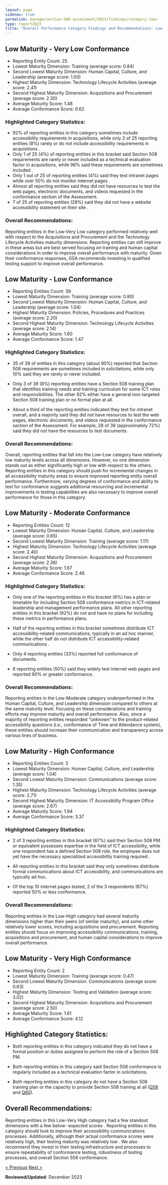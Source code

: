 ```yaml
---
layout: page
sidenav: true
permalink: manage/section-508-assessment/2023/findings/category-low/
type: report2023
title: "Overall Performance Category Findings and Recommendations: Low Maturity Categories"
---
```

<!-- L-VL -->
## Low Maturity - Very Low Conformance
<div class="border-base padding-1 callout-box-bottom-left" style="width: auto;"> 
  <p>
    <ul class="list-item-spacer">
      <li>Reporting Entity Count: 25</li>
      <li>Lowest Maturity Dimension: Training (average score: 0.84)</li>
      <li>Second Lowest Maturity Dimension: Human Capital, Culture, and Leadership (average score: 1.00)</li>
      <li>Highest Maturity Dimension: Technology Lifecycle Activities (average score: 2.41)</li>
      <li>Second Highest Maturity Dimension: Acquisitions and Procurement (average score: 2.30)</li>
      <li>Average Maturity Score: 1.48</li>
      <li>Average Conformance Score: 0.62</li>
    </ul>
  </p>
</div>

### Highlighted Category Statistics:
* 92% of reporting entities in this category sometimes include accessibility requirements in acquisitions, while only 2 of 25 reporting entities (8%) rarely or do not include accessibility requirements in acquisitions .
* Only 1 of 25 (4%) of reporting entities in this bracket said Section 508 requirements are rarely or never included as a technical evaluation factor in acquisitions, while 96% said these requirements are sometimes included .
* Only 1 out of 25 of reporting entities (4%) said they test intranet pages while over 50% do not monitor internet pages .
* Almost all reporting entities said they did not have resources to test the web pages, electronic documents, and videos requested in the conformance section of the Assessment.
* 7 of 25 of reporting entities (28%) said they did not have a website accessibility statement on their site .

### Overall Recommendations:
Reporting entities in the Low-Very Low category performed relatively well with respect to the Acquisitions and Procurement and the Technology Lifecycle Activities maturity dimensions. Reporting entities can still improve in these areas but are best served focusing on training and human capital considerations in order to improve overall performance with maturity. Given their conformance responses, GSA recommends investing in qualified testing support to improve overall performance.

<!-- L-L -->
## Low Maturity - Low Conformance
<div class="border-base padding-1 callout-box-bottom-left" style="width: auto;">
  <p>
    <ul class="list-item-spacer">
      <li>Reporting Entities Count: 39</li>
      <li>Lowest Maturity Dimension: Training (average score: 0.80)</li>
      <li>Second Lowest Maturity Dimension: Human Capital, Culture, and Leadership (average score: 1.04)</li>
      <li>Highest Maturity Dimension: Policies, Procedures and Practices (average score: 2.20)</li>
      <li>Second Highest Maturity Dimension: Technology Lifecycle Activities (average score: 2.14)</li>
      <li>Average Maturity Score: 1.60</li>
      <li>Average Conformance Score: 1.47</li>
    </ul>
  </p>
</div>

### Highlighted Category Statistics:
* 35 of 39 of entities in this category (about 90%) reported that Section 508 requirements are sometimes included in solicitations, while only 10% said they are rarely or never included.</li>

* Only 3 of 39 (8%) reporting entities have a Section 508 training plan that identifies training needs and training curriculum for some ICT roles and responsibilities. The other 92% either have a general non-targeted Section 508 training plan or no formal plan at all.</li>

* About a third of the reporting entities indicated they test for intranet overall, and a majority said they did not have resources to test the web pages, electronic documents, and videos requested in the conformance section of the Assessment. For example, 28 of 39 (approximately 72%) said they did not have the resources to test documents.</li>

### Overall Recommendations:
Overall, reporting entities that fall into the Low-Low category have relatively low maturity levels across all dimensions. However, no one dimension stands out as either significantly high or low with respect to the others. Reporting entities in this category should push for incremental changes in all accessibility maturity areas to ensure improved reporting entity overall performance. Furthermore, varying degrees of conformance and ability to test for conformance suggests additional resourcing and incremental improvements in testing capabilities are also necessary to improve overall performance for those in this category.

<!-- L-M -->
## Low Maturity - Moderate Conformance
<div class="border-base padding-1 callout-box-bottom-left" style="width: auto;">
  <p>
    <ul class="list-item-spacer">
        <li>Reporting Entities Count: 12</li>
        <li>Lowest Maturity Dimension: Human Capital, Culture, and Leadership (average score: 0.65)</li>
        <li>Second Lowest Maturity Dimension: Training (average score: 1.17)</li>
        <li>Highest Maturity Dimension: Technology Lifecycle Activities (average score: 2.40)</li>
        <li>Second Highest Maturity Dimension: Acquisitions and Procurement (average score: 2.36)</li>
        <li>Average Maturity Score: 1.67</li>
        <li>Average Conformance Score: 2.46</li>
    </ul>
  </p>
</div>

### Highlighted Category Statistics:
* Only one of the reporting entities in this bracket (8%) has a plan or timetable for including Section 508 conformance metrics in ICT-related leadership and management performance plans. All other reporting entities in this bracket (92%) do not and have no plans for including these metrics in performance plans.

* Half of the reporting entities in this bracket sometimes distribute ICT accessibility-related communications, typically in an ad hoc manner, while the other half do not distribute ICT accessibility-related communications .

* Only 4 reporting entities (33%) reported full conformance of documents.

* 6 reporting entities (50%) said they widely test internet web pages and reported 90% or greater conformance.

### Overall Recommendations:
Reporting entities in the Low-Moderate category underperformed in the Human Capital, Culture, and Leadership dimension compared to others at the same maturity level. Focusing on these considerations and training efforts may improve maturity and overall performance. Also, since a majority of reporting entities responded “unknown” to the product-related accessibility questions (i.e., conformance of Time and Attendance system), these entities should increase their communication and transparency across various lines of business.

<!-- L-H -->
## Low Maturity - High Conformance
<div class="border-base padding-1 callout-box-bottom-left" style="width: auto;">
  <p>
    <ul class="list-item-spacer">
      <li>Reporting Entities Count: 3</li>
      <li>Lowest Maturity Dimension: Human Capital, Culture, and Leadership (average score: 1.04)</li>
      <li>Second Lowest Maturity Dimension: Communications (average score: 1.35)</li>
      <li>Highest Maturity Dimension: Technology Lifecycle Activities (average score: 2.71)</li>
      <li>Second Highest Maturity Dimension: IT Accessibility Program Office (average score: 2.67)</li>
      <li>Average Maturity Score: 1.94</li>
      <li>Average Conformance Score: 3.37</li>
    </ul>
  </p>
</div>

### Highlighted Category Statistics:
* 2 of 3 reporting entities in this bracket (67%) said their Section 508 PM or equivalent possesses expertise in the field of ICT accessibility, while one respondent has a defined Section 508 role, the employee does not yet have the necessary specialized accessibility training required .

* All reporting entities in this bracket said they only sometimes distribute formal communications about ICT accessibility, and communications are typically ad hoc.

* Of the top 10 internet pages tested, 2 of the 3 respondents (67%) reported 50% or less conformance.

### Overall Recommendations:
Reporting entities in the Low-High category had several maturity dimensions higher than their peers (of similar maturity), and some other relatively lower scores, including acquisitions and procurement. Reporting entities should focus on improving accessibility communications, training, acquisitions and procurement, and human capital considerations to improve overall performance.

<!-- L-VH -->
## Low Maturity - Very High Conformance
<div class="border-base padding-1 callout-box-bottom-left" style="width: auto;">
  <p>
    <ul class="list-item-spacer">
      <li>Reporting Entity Count: 2</li>
      <li>Lowest Maturity Dimension: Training (average score: 0.47)</li>
      <li>Second Lowest Maturity Dimension: Communications (average score: 0.63)</li>
      <li>Highest Maturity Dimension: Testing and Validation (average score: 3.02)</li>
      <li>Second Highest Maturity Dimension: Acquisitions and Procurement (average score: 2.50)</li>
      <li>Average Maturity Score: 1.61</li>
      <li>Average Conformance Score: 4.12</li>
    </ul>
  </p>
</div>

## Highlighted Category Statistics:
* Both reporting entities in this category indicated they do not have a formal position or duties assigned to perform the role of a Section 508 PM.

* Both reporting entities in this category said Section 508 conformance is regularly included as a technical evaluation factor in solicitations.

* Both reporting entities in this category do not have a Section 508 training plan or the capacity to provide Section 508 training at all (<a href='{{base.siteurl}}/manage/section-508-assessment/criteria-10/#q58'>Q58</a> and <a href='{{base.siteurl}}/manage/section-508-assessment/criteria-10/#q60'>Q60</a>).

## Overall Recommendations:
Reporting entities in this Low-Very High category had a few standout dimensions with a few below- expected scores . Reporting entities in this category should look to improve their accessibility communications processes. Additionally, although their actual conformance scores were relatively high, their testing maturity was relatively low . We also recommend they invest in their testing infrastructure and processes to ensure repeatability of conformance testing, robustness of testing processes, and overall Section 508 conformance.

<div id="prev-next-section">
    <a class="prev-page" title="Go to previous page" href="{{site.baseurl}}/manage/section-508-assessment/2023/findings/category-very-low/"> < Previous</a>
    <a class="prev-page" title="Go to next page" href="{{site.baseurl}}/manage/section-508-assessment/2023/findings/category-moderate/"> Next > </a>
</div>

**Reviewed/Updated**: December 2023